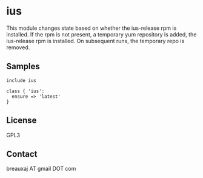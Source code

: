 ius
====

This module changes state based on whether the ius-release rpm is installed. If
the rpm is not present, a temporary yum repository is added, the ius-release
rpm is installed. On subsequent runs, the temporary repo is removed.

Samples
-------
```
include ius
```
```
class { 'ius':
  ensure => 'latest'
}
```

License
-------
GPL3

Contact
-------
breauxaj AT gmail DOT com